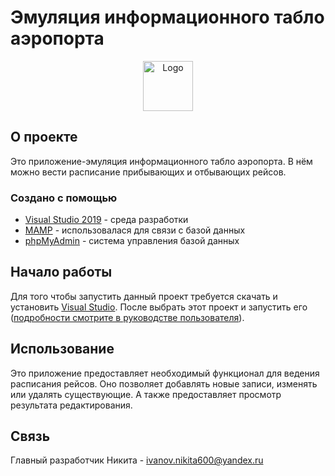 # Эмуляция информационного табло аэропорта







<!-- PROJECT LOGO -->
<div align="center">
  <a href="https://github.com/Nikita60012/Flight-scoreboard">
    <img src="https://user-images.githubusercontent.com/96587581/209627536-4a236ce4-a4c6-49c7-a069-c74e8f410fa9.png" alt="Logo"  width="80" height="80">
  </a>


  <p align="center">
   
  
  </p>
</div>





<!-- ABOUT THE PROJECT -->
## О проекте

Это приложение-эмуляция информационного табло аэропорта. В нём можно вести расписание прибывающих и отбывающих рейсов. 




### Создано с помощью

* [Visual Studio 2019](https://visualstudio.microsoft.com/ru/) - среда разработки
* [MAMP](https://www.mamp.info/en/mamp/windows/) - использовалася для связи с базой данных
* [phpMyAdmin](https://www.phpmyadmin.net/) - система управления базой данных



<!-- GETTING STARTED -->
## Начало работы

Для того чтобы запустить данный проект требуется скачать и установить [Visual Studio](https://visualstudio.microsoft.com/ru/). После выбрать этот проект и запустить его ([подробности смотрите в руководстве пользователя](https://github.com/Nikita60012/Flight-scoreboard/wiki/Руководство-пользователя)).


<!-- USAGE EXAMPLES -->
## Использование
Это приложение предоставляет необходимый функционал для ведения расписания рейсов. Оно позволяет добавлять новые записи, изменять или удалять существующие. А также предоставляет просмотр результата редактирования.




<!-- CONTACT -->
## Связь

Главный разработчик Никита - [ivanov.nikita600@yandex.ru](https://mail.yandex.ru/?utm_source=main_stripe_big&uid=348180308#inbox)


